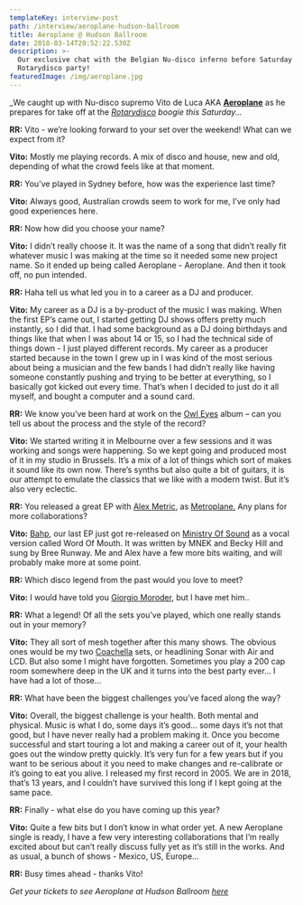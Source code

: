 ```yaml
---
templateKey: interview-post
path: /interview/aeroplane-hudson-ballroom
title: Aeroplane @ Hudson Ballroom
date: 2018-03-14T20:52:22.530Z
description: >-
  Our exclusive chat with the Belgian Nu-disco inferno before Saturday’s
  Rotarydisco party! 
featuredImage: /img/aeroplane.jpg
---
```

_We caught up with Nu-disco supremo Vito de Luca AKA [**Aeroplane**](https://www.facebook.com/aeroplanemusiclove) as he prepares for take off at the _[Rotarydisco](https://www.facebook.com/RotarydiscoSydney/) boogie this Saturday..._

**RR:** Vito - we’re looking forward to your set over the weekend! What can we expect from it? 

**Vito:** Mostly me playing records. A mix of disco and house, new and old, depending of what the crowd feels like at that moment.

**RR:** You’ve played in Sydney before, how was the experience last time? 

**Vito:** Always good, Australian crowds seem to work for me, I’ve only had good experiences here.

**RR:** Now how did you choose your name? 

**Vito:** I didn’t really choose it. It was the name of a song that didn’t really fit whatever music I was making at the time so it needed some new project name. So it ended up being called Aeroplane - Aeroplane. And then it took off, no pun intended.

**RR:** Haha tell us what led you in to a career as a DJ and producer.

**Vito:** My career as a DJ is a by-product of the music I was making. When the first EP’s came out, I started getting DJ shows offers pretty much instantly, so I did that. I had some background as a DJ doing birthdays and things like that when I was about 14 or 15, so I had the technical side of things down - I just played different records. My career as a producer started because in the town I grew up in I was kind of the most serious about being a musician and the few bands I had didn’t really like having someone constantly pushing and trying to be better at everything, so I basically got kicked out every time. That’s when I decided to just do it all myself, and bought a computer and a sound card.

**RR:** We know you’ve been hard at work on the [Owl Eyes](https://www.facebook.com/ThisIsOwlEyes/) album – can you tell us about the process and the style of the record? 

**Vito:** We started writing it in Melbourne over a few sessions and it was working and songs were happening. So we kept going and produced most of it in my studio in Brussels. It’s a mix of a lot of things which sort of makes it sound like its own now. There’s synths but also quite a bit of guitars, it is our attempt to emulate the classics that we like with a modern twist. But it’s also very eclectic.

**RR:** You released a great EP with [Alex Metric](https://www.facebook.com/alexmetricmusic/), as [Metroplane.](https://www.facebook.com/metroplane/) Any plans for more collaborations? 

**Vito:** [Bahp](https://www.beatport.com/release/bahp/1878841), our last EP just got re-released on [Ministry Of Sound](https://www.facebook.com/ministryofsoundclub/) as a vocal version called Word Of Mouth. It was written by MNEK and Becky Hill and sung by Bree Runway. Me and Alex have a few more bits waiting, and will probably make more at some point.

**RR:** Which disco legend from the past would you love to meet? 

**Vito:** I would have told you [Giorgio Moroder](https://www.facebook.com/GiorgioMoroderOfficial/), but I have met him..

**RR:** What a legend! Of all the sets you’ve played, which one really stands out in your memory? 

**Vito:** They all sort of mesh together after this many shows. The obvious ones would be my two [Coachella](https://www.facebook.com/coachella/) sets, or headlining Sonar with Air and LCD. But also some I might have forgotten. Sometimes you play  a 200 cap room somewhere deep in the UK and it turns into the best party ever… I have had a lot of those…

**RR:** What have been the biggest challenges you’ve faced along the way? 

**Vito:** Overall, the biggest challenge is your health. Both mental and physical. Music is what I do, some days it’s good... some days it’s not that good, but I have never really had a problem making it. Once you become successful and start touring a lot and making a career out of it, your health goes out the window pretty quickly. It’s very fun for a few years but if you want to be serious about it you need to make changes and re-calibrate or it’s going to eat you alive. I released my first record in 2005. We are in 2018, that’s 13 years, and I couldn’t have survived this long if I kept going at the same pace.

**RR:** Finally - what else do you have coming up this year?

**Vito:** Quite a few bits but I don’t know in what order yet. A new Aeroplane single is ready, I have a few very interesting collaborations that I’m really excited about but can’t really discuss fully yet as it’s still in the works. And as usual, a bunch of shows - Mexico, US, Europe… 

**RR:** Busy times ahead - thanks Vito!

_Get your tickets to see Aeroplane at Hudson Ballroom [here](http://www.moshtix.com.au/v2/event/rotarydisco-presents-aeroplane-and-dicky-trisco-in-the-mile-high-disco/102050/)_
